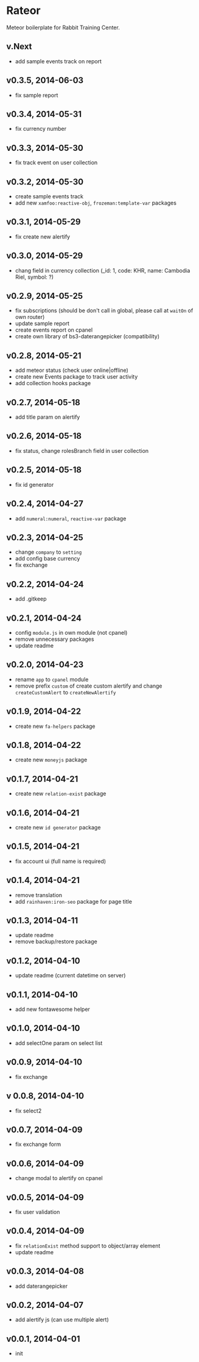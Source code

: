 # Rateor
Meteor boilerplate for Rabbit Training Center.

## v.Next
- add sample events track on report

## v0.3.5, 2014-06-03
- fix sample report

## v0.3.4, 2014-05-31
- fix currency number

## v0.3.3, 2014-05-30
- fix track event on user collection

## v0.3.2, 2014-05-30
- create sample events track
- add new `xamfoo:reactive-obj`, `frozeman:template-var` packages

## v0.3.1, 2014-05-29
- fix create new alertify

## v0.3.0, 2014-05-29
- chang field in currency collection (_id: 1, code: KHR, name: Cambodia Riel, symbol: ?)

## v0.2.9, 2014-05-25
- fix subscriptions (should be don't call in global, please call at `waitOn` of own router)
- update sample report
- create events report on cpanel
- create own library of bs3-daterangepicker (compatibility)

## v0.2.8, 2014-05-21
- add meteor status (check user online|offline)
- create new Events package to track user activity
- add collection hooks package

## v0.2.7, 2014-05-18
- add title param on alertify

## v0.2.6, 2014-05-18
- fix status, change rolesBranch field in user collection

## v0.2.5, 2014-05-18
- fix id generator

## v0.2.4, 2014-04-27
- add `numeral:numeral`, `reactive-var` package

## v0.2.3, 2014-04-25
- change `company` to `setting`
- add config base currency
- fix exchange

## v0.2.2, 2014-04-24
- add .gitkeep

## v0.2.1, 2014-04-24
- config `module.js` in own module (not cpanel)
- remove unnecessary packages
- update readme

## v0.2.0, 2014-04-23
- rename `app` to `cpanel` module
- remove prefix `custom` of create custom alertify and change `createCustomAlert` to `createNewAlertify`

## v0.1.9, 2014-04-22
- create new `fa-helpers` package

## v0.1.8, 2014-04-22
- create new `moneyjs` package

## v0.1.7, 2014-04-21
- create new `relation-exist` package

## v0.1.6, 2014-04-21
- create new `id generator` package

## v0.1.5, 2014-04-21
- fix account ui (full name is required)

## v0.1.4, 2014-04-21
- remove translation
- add `rainhaven:iron-seo` package for page title

## v0.1.3, 2014-04-11
- update readme
- remove backup/restore package

## v0.1.2, 2014-04-10
- update readme (current datetime on server)

## v0.1.1, 2014-04-10
- add new fontawesome helper

## v0.1.0, 2014-04-10
- add selectOne param on select list

## v0.0.9, 2014-04-10
- fix exchange

## v 0.0.8, 2014-04-10
- fix select2

## v0.0.7, 2014-04-09
- fix exchange form

## v0.0.6, 2014-04-09
- change modal to alertify on cpanel

## v0.0.5, 2014-04-09
- fix user validation

## v0.0.4, 2014-04-09
- fix `relationExist` method support to object/array element
- update readme

## v0.0.3, 2014-04-08
- add daterangepicker
    
## v0.0.2, 2014-04-07
- add alertify js (can use multiple alert)

## v0.0.1, 2014-04-01
- init
